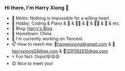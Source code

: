 ### Hi there, I'm Harry Xiong 👋

<!--
**HarryXiong24/HarryXiong24** is a ✨ _special_ ✨ repository because its `README.md` (this file) appears on your GitHub profile.

Here are some ideas to get you started:

- 🔭 I’m currently working on ...
- 🌱 I’m currently learning ...
- 👯 I’m looking to collaborate on ...
- 🤔 I’m looking for help with ...
- 💬 Ask me about ...
- 📫 How to reach me: ...
- 😄 Pronouns: ...
- ⚡ Fun fact: ...
-->

- 🌟 Motto: Nothing is impossible for a willing heart.
- 🌱 Hobby: Coding & Piano & 🏀 &  🏊‍♂️ & 🏸 & 🚴‍♂️ & 🎤 & etc.
- 🤟 Blog: [Harry's Blog](www.harryxiong24.com)
- 🏡 Hometown: China
- 🔭 I'm currently working on Tencent.
- 📫 How to reach me: 💌haoweixiong@gmail.com & 💌harryxiong24@qq.com & 💌1291192015@qq.com
- ⚡ Fun fact: Oops!😝😝😝
- 😊 Nice to meet you!
